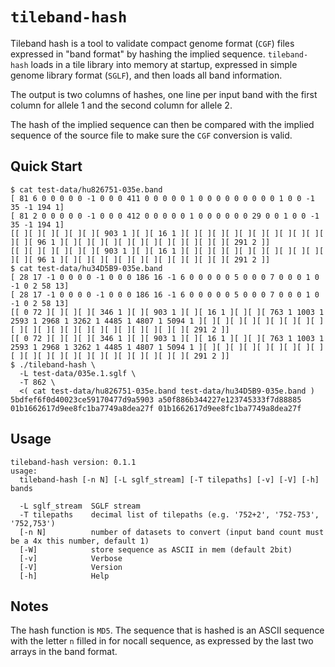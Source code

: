 `tileband-hash`
===

Tileband hash is a tool to validate compact genome format (`CGF`) files
expressed in "band format" by hashing the implied sequence.
`tileband-hash` loads in a tile library into memory at startup, expressed
in simple genome library format (`SGLF`), and then loads all band information.

The output is two columns of hashes, one line per input band with
the first column for allele 1 and the second column for allele 2.

The hash of the implied sequence can then be compared with the implied
sequence of the source file to make sure the `CGF` conversion is valid.



Quick Start
---

```
$ cat test-data/hu826751-035e.band
[ 81 6 0 0 0 0 0 -1 0 0 0 411 0 0 0 0 0 1 0 0 0 0 0 0 0 0 0 1 0 0 -1 35 -1 194 1]
[ 81 2 0 0 0 0 0 -1 0 0 0 412 0 0 0 0 0 1 0 0 0 0 0 0 29 0 0 1 0 0 -1 35 -1 194 1]
[[ ][ ][ ][ ][ ][ ][ 903 1 ][ ][ 16 1 ][ ][ ][ ][ ][ ][ ][ ][ ][ ][ ][ ][ ][ 96 1 ][ ][ ][ ][ ][ ][ ][ ][ ][ ][ ][ ][ ][ 291 2 ]]
[[ ][ ][ ][ ][ ][ ][ 903 1 ][ ][ 16 1 ][ ][ ][ ][ ][ ][ ][ ][ ][ ][ ][ ][ ][ 96 1 ][ ][ ][ ][ ][ ][ ][ ][ ][ ][ ][ ][ ][ 291 2 ]]
$ cat test-data/hu34D5B9-035e.band
[ 28 17 -1 0 0 0 0 -1 0 0 0 186 16 -1 6 0 0 0 0 0 5 0 0 0 7 0 0 0 1 0 -1 0 2 58 13]
[ 28 17 -1 0 0 0 0 -1 0 0 0 186 16 -1 6 0 0 0 0 0 5 0 0 0 7 0 0 0 1 0 -1 0 2 58 13]
[[ 0 72 ][ ][ ][ ][ 346 1 ][ ][ 903 1 ][ ][ 16 1 ][ ][ ][ 763 1 1003 1 2593 1 2968 1 3262 1 4485 1 4807 1 5094 1 ][ ][ ][ ][ ][ ][ ][ ][ ][ ][ ][ ][ ][ ][ ][ ][ ][ ][ ][ ][ ][ ][ ][ 291 2 ]]
[[ 0 72 ][ ][ ][ ][ 346 1 ][ ][ 903 1 ][ ][ 16 1 ][ ][ ][ 763 1 1003 1 2593 1 2968 1 3262 1 4485 1 4807 1 5094 1 ][ ][ ][ ][ ][ ][ ][ ][ ][ ][ ][ ][ ][ ][ ][ ][ ][ ][ ][ ][ ][ ][ ][ 291 2 ]]
$ ./tileband-hash \
  -L test-data/035e.1.sglf \
  -T 862 \
  <( cat test-data/hu826751-035e.band test-data/hu34D5B9-035e.band )
5bdfef6f0d40023ce59170477d9a5903 a50f886b344227e123745333f7d88885
01b1662617d9ee8fc1ba7749a8dea27f 01b1662617d9ee8fc1ba7749a8dea27f
```

Usage
---

```
tileband-hash version: 0.1.1
usage:
  tileband-hash [-n N] [-L sglf_stream] [-T tilepaths] [-v] [-V] [-h] bands

  -L sglf_stream  SGLF stream
  -T tilepaths    decimal list of tilepaths (e.g. '752+2', '752-753', '752,753')
  [-n N]          number of datasets to convert (input band count must be a 4x this number, default 1)
  [-W]            store sequence as ASCII in mem (default 2bit)
  [-v]            Verbose
  [-V]            Version
  [-h]            Help
```

Notes
---

The hash function is `MD5`.
The sequence that is hashed is an ASCII sequence with the letter `n` filled in for nocall sequence,
as expressed by the last two arrays in the band format.
